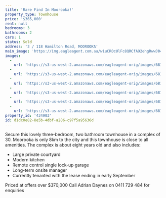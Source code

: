 ```yaml
---
title: 'Rare Find In Moorooka!'
property_type: Townhouse
price: '$365,000'
rent: null
bedrooms: 3
bathrooms: 2
cars: 1
status: Sold
address: '3 / 118 Hamilton Road, MOOROOKA'
main_image: 'https://img.eagleagent.com.au/wiuCROcUlFc8QRCfA92ehgRwwJ0=/1280x854/smart/https://s3-us-west-2.amazonaws.com/eagleagent-orig/images/6818820/104937780-image-M.jpg'
images:
  -
    url: 'https://s3-us-west-2.amazonaws.com/eagleagent-orig/images/6818825/104937780-image-E.jpg'
  -
    url: 'https://s3-us-west-2.amazonaws.com/eagleagent-orig/images/6818824/104937780-image-D.jpg'
  -
    url: 'https://s3-us-west-2.amazonaws.com/eagleagent-orig/images/6818823/104937780-image-C.jpg'
  -
    url: 'https://s3-us-west-2.amazonaws.com/eagleagent-orig/images/6818822/104937780-image-B.jpg'
  -
    url: 'https://s3-us-west-2.amazonaws.com/eagleagent-orig/images/6818821/104937780-image-A.jpg'
  -
    url: 'https://s3-us-west-2.amazonaws.com/eagleagent-orig/images/6818820/104937780-image-M.jpg'
property_id: '434903'
id: d1dc0e82-8e5b-4dbf-a286-c97f5a95636d
---
```

Secure this lovely three-bedroom, two bathroom townhouse in a complex of 30.
Moorooka is only 8km to the city and this townhouse is close to all amenities.
The complex is about eight years old and also includes:

- Large private courtyard
- Modern kitchen
- Remote control single lock-up garage
- Long-term onsite manager
- Currently tenanted with the lease ending in early September

Priced at offers over $370,000
Call Adrian Daynes on 0411 729 484 for enquiries